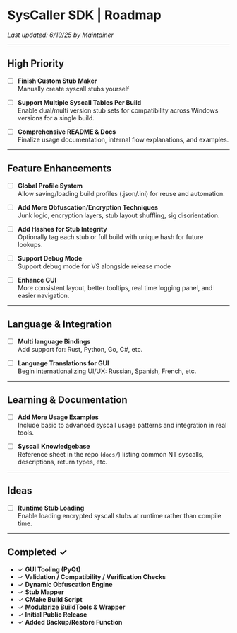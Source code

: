 # SysCaller SDK | Roadmap  
_Last updated: 6/19/25 by Maintainer_

---

## High Priority

- [ ] **Finish Custom Stub Maker**  
  Manually create syscall stubs yourself

- [ ] **Support Multiple Syscall Tables Per Build**  
  Enable dual/multi version stub sets for compatibility across Windows versions for a single build.

- [ ] **Comprehensive README & Docs**  
  Finalize usage documentation, internal flow explanations, and examples.

---

## Feature Enhancements

- [ ] **Global Profile System**  
  Allow saving/loading build profiles (.json/.ini) for reuse and automation.

- [ ] **Add More Obfuscation/Encryption Techniques**  
  Junk logic, encryption layers, stub layout shuffling, sig disorientation.

- [ ] **Add Hashes for Stub Integrity**  
  Optionally tag each stub or full build with unique hash for future lookups.

- [ ] **Support Debug Mode**  
  Support debug mode for VS alongside release mode

- [ ] **Enhance GUI**  
  More consistent layout, better tooltips, real time logging panel, and easier navigation.

---

## Language & Integration

- [ ] **Multi language Bindings**  
  Add support for: Rust, Python, Go, C#, etc.

- [ ] **Language Translations for GUI**  
  Begin internationalizing UI/UX: Russian, Spanish, French, etc.

---

## Learning & Documentation

- [ ] **Add More Usage Examples**  
  Include basic to advanced syscall usage patterns and integration in real tools.

- [ ] **Syscall Knowledgebase**  
  Reference sheet in the repo (`docs/`) listing common NT syscalls, descriptions, return types, etc.

---

## Ideas

- [ ] **Runtime Stub Loading**  
  Enable loading encrypted syscall stubs at runtime rather than compile time.

---

## Completed ✓

- ✓ **GUI Tooling (PyQt)**
- ✓ **Validation / Compatibility / Verification Checks**
- ✓ **Dynamic Obfuscation Engine**
- ✓ **Stub Mapper**
- ✓ **CMake Build Script**
- ✓ **Modularize BuildTools & Wrapper**
- ✓ **Initial Public Release**
- ✓ **Added Backup/Restore Function**
